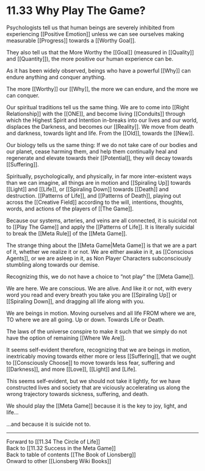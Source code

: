 # 11.33 Why Play The Game?

Psychologists tell us that human beings are severely inhibited from experiencing [[Positive Emotion]] unless we can see ourselves making measurable [[Progress]] towards a [[Worthy Goal]].

They also tell us that the More Worthy the [[Goal]] (measured in [[Quality]] and [[Quantity]]), the more positive our human experience can be.

As it has been widely observed, beings who have a powerful [[Why]] can endure anything and conquer anything.

The more [[Worthy]] our [[Why]], the more we can endure, and the more we can conquer.

Our spiritual traditions tell us the same thing. We are to come into [[Right Relationship]] with the [[ONE]], and become living [[Conduits]] through which the Highest Spirit and Intention in-breaks into our lives and our world, displaces the Darkness, and becomes our [[Reality]]. We move from death and darkness, towards light and life. From the [[Old]], towards the [[New]].

Our biology tells us the same thing: If we do not take care of our bodies and our planet, cease harming them, and help them continually heal and regenerate and elevate towards their [[Potential]], they will decay towards [[Suffering]].

Spiritually, psychologically, and physically, in far more inter-existent ways than we can imagine, all things are in motion and [[Spiraling Up]] towards [[Light]] and [[Life]], or [[Spiraling Down]] towards [[Death]] and destruction. [[Patterns of Life]], and [[Patterns of Death]], playing out across the [[Creative Field]] according to the will, intentions, thoughts, words, and actions of the players of [[The Game]].

Because our systems, arteries, and veins are all connected, it is suicidal not to [[Play The Game]] and apply the [[Patterns of Life]]. It is literally suicidal to break the [[Meta Rule]] of the [[Meta Game]].

The strange thing about the [[Meta Game|Meta Game]] is that we are a part of it, whether we realize it or not. We are either awake in it, as [[Conscious Agents]], or we are asleep in it, as Non Player Characters subconsciously stumbling along towards our demise. 

Recognizing this, we do not have a choice to “not play” the [[Meta Game]].

We are here. We are conscious. We are alive. And like it or not, with every word you read and every breath you take you are [[Spiraling Up]] or [[Spiraling Down]], and dragging all life along with you. 

We are beings in motion. Moving ourselves and all life FROM where we are, TO where we are all going. Up or down. Towards Life or Death. 

The laws of the universe conspire to make it such that we simply do not have the option of remaining [[Where We Are]].

It seems self-evident therefore, recognizing that we are beings in motion, inextricably moving towards either more or less [[Suffering]], that we ought to [[Consciously Choose]] to move towards less fear, suffering and [[Darkness]], and more [[Love]], [[Light]] and [Life]. 

This seems self-evident, but we should not take it lightly, for we have constructed lives and society that are viciously accelerating us along the wrong trajectory towards sickness, suffering, and death. 

We should play the [[Meta Game]] because it is the key to joy, light, and life...

...and because it is suicide not to.

___

Forward to [[11.34 The Circle of Life]]  
Back to [[11.32 Success in the Meta Game]]  
Back to table of contents [[The Book of Lionsberg]]  
Onward to other [[Lionsberg Wiki Books]]  